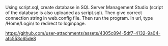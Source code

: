 Using script.sql, create database in SQL Server Management Studio (script of the database is also uploaded as script.sql).
Then give correct connection string in web.config file.
Then run the program.
In url, type /Home/Login/ to redirect to loginpage.

https://github.com/user-attachments/assets/4305c894-5df7-4132-9a04-afc553c65de8
